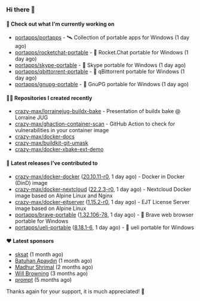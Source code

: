 ### Hi there 👋

#### 👷 Check out what I'm currently working on

- [portapps/portapps](https://github.com/portapps/portapps) - 🛰 Collection of portable apps for Windows (1 day ago)
- [portapps/rocketchat-portable](https://github.com/portapps/rocketchat-portable) - 🚀 Rocket.Chat portable for Windows  (1 day ago)
- [portapps/skype-portable](https://github.com/portapps/skype-portable) - 🚀 Skype portable for Windows  (1 day ago)
- [portapps/qbittorrent-portable](https://github.com/portapps/qbittorrent-portable) - 🚀 qBittorrent portable for Windows (1 day ago)
- [portapps/gnupg-portable](https://github.com/portapps/gnupg-portable) - 🚀 GnuPG portable for Windows (1 day ago)

#### 👨‍💻 Repositories I created recently

- [crazy-max/lorrainejug-buildx-bake](https://github.com/crazy-max/lorrainejug-buildx-bake) - Presentation of buildx bake @ Lorraine JUG
- [crazy-max/ghaction-container-scan](https://github.com/crazy-max/ghaction-container-scan) - GitHub Action to check for vulnerabilities in your container image
- [crazy-max/docker-docs](https://github.com/crazy-max/docker-docs)
- [crazy-max/buildkit-git-umask](https://github.com/crazy-max/buildkit-git-umask)
- [crazy-max/docker-xbake-ext-demo](https://github.com/crazy-max/docker-xbake-ext-demo)

#### 🚀 Latest releases I've contributed to

- [crazy-max/docker-docker](https://github.com/crazy-max/docker-docker) ([20.10.11-r0](https://github.com/crazy-max/docker-docker/releases/tag/20.10.11-r0), 1 day ago) - Docker in Docker (DinD) image
- [crazy-max/docker-nextcloud](https://github.com/crazy-max/docker-nextcloud) ([22.2.3-r0](https://github.com/crazy-max/docker-nextcloud/releases/tag/22.2.3-r0), 1 day ago) - Nextcloud Docker image based on Alpine Linux and Nginx
- [crazy-max/docker-ejtserver](https://github.com/crazy-max/docker-ejtserver) ([1.15.2-r0](https://github.com/crazy-max/docker-ejtserver/releases/tag/1.15.2-r0), 1 day ago) - EJT License Server image based on Alpine Linux 
- [portapps/brave-portable](https://github.com/portapps/brave-portable) ([1.32.106-78](https://github.com/portapps/brave-portable/releases/tag/1.32.106-78), 1 day ago) - 🚀 Brave web browser portable for Windows
- [portapps/ueli-portable](https://github.com/portapps/ueli-portable) ([8.18.1-6](https://github.com/portapps/ueli-portable/releases/tag/8.18.1-6), 1 day ago) - 🚀 ueli portable for Windows

#### ❤️ Latest sponsors
- [sksat](https://github.com/sksat) (1 month ago)
- [Batuhan Apaydın](https://github.com/developer-guy) (1 month ago)
- [Madhur Shrimal](https://github.com/shrimalmadhur) (2 months ago)
- [Will Browning](https://github.com/willbrowningme) (3 months ago)
- [prompt](https://github.com/pr-mpt) (5 months ago)

Thanks again for your support, it is much appreciated! 🙏

